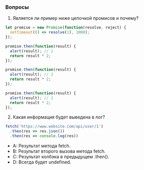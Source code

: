### Вопросы

1. Является ли пример ниже цепочкой промисов и почему?

```javascript
let promise = new Promise(function(resolve, reject) {
  setTimeout(() => resolve(1), 1000);
});

promise.then(function(result) {
  alert(result); // 1
  return result * 2;
});

promise.then(function(result) {
  alert(result); // 1
  return result * 2;
});

promise.then(function(result) {
  alert(result); // 1
  return result * 2;
});
```

2. Какая информация будет выведена в лог?

```javascript
fetch('https://www.website.com/api/user/1')
  .then(res => res.json())
  .then(res => console.log(res))
````

- A: Результат метода fetch.
- B: Результат второго вызова метода fetch.
- C: Результат колбэка в предыдущем .then().
- D: Всегда будет undefined.
